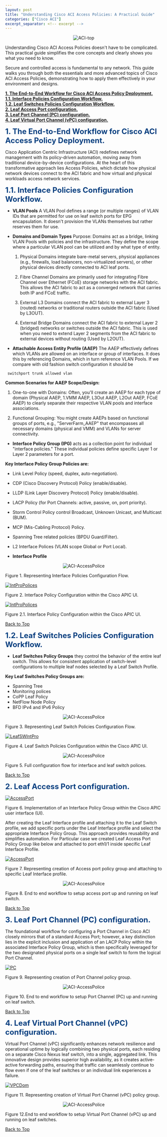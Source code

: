 ```yaml
---
layout: post
title: "Understanding Cisco ACI Access Policies: A Practical Guide"
categories: ["Cisco ACI"]
excerpt_separator: <!-- excerpt -->
---
```

<p align="center">
<img src="/images/aci_access_polices/1.gif" alt="ACI-top" title="ACI-top"> 
</p>

Understanding Cisco ACI Access Policies doesn't have to be complicated. This practical guide simplifies the core concepts and clearly shows you what you need to know.
<!-- excerpt -->

<p>
Secure and controlled access is fundamental to any network. This guide walks you through both the essentials and more advanced topics of Cisco ACI Access Policies, demonstrating how to apply them effectively in your environment and designs.
</p>  

**<a href="#section1">1. The End-to-End Workflow for Cisco ACI Access Policy Deployment.</a>**    
**<a href="#section2">1.1. Interface Policies Configuration Workflow.</a>**  
**<a href="#section3">1.2. Leaf Switches Policies Configuration Workflow.</a>**  
**<a href="#section4">2. Leaf Access Port configuration.</a>**  
**<a href="#section5">3. Leaf Port Channel (PC) configuration.</a>**  
**<a href="#section6">4. Leaf Virtual Port Channel (vPC) configuration.</a>**  


**<span style="color:#074080; font-size:18.0pt;" id="section1">1. The End-to-End Workflow for Cisco ACI Access Policy Deployment.</span>**  

Cisco Application Centric Infrastructure (ACI) redefines network management with its policy-driven automation, moving away from traditional device-by-device configurations. At the heart of this transformative approach lies Access Policies, which dictate how physical network devices connect to the ACI fabric and how virtual and physical workloads access network services. 

**<span style="color:#074080; font-size:18.0pt;" id="section2">1.1. Interface Policies Configuration Workflow.</span>**  

- **VLAN Pools** A VLAN Pool defines a range (or multiple ranges) of VLAN IDs that are permitted for use on leaf switch ports for EPG encapsulation. It doesn't provision the VLANs themselves but rather reserves them for use.  

- **Domains and Domain Types** Purpose: Domains act as a bridge, linking VLAN Pools with policies and the infrastructure. They define the scope where a particular VLAN pool can be utilized and by what type of entity.
   1. Physical Domains integrate bare-metal servers, physical appliances (e.g., firewalls, load balancers, non-virtualized servers), or other physical devices directly connected to ACI leaf ports.  

   2. Fibre Channel Domains are primarily used for integrating Fibre Channel over Ethernet (FCoE) storage networks with the ACI fabric. This allows the ACI fabric to act as a converged network that carries both IP and FCoE traffic.  

   3. External L3 Domains connect the ACI fabric to external Layer 3 (routed) networks or traditional routers outside the ACI fabric (Used by L3OUT).  

   4. External Bridge Domains connect the ACI fabric to external Layer 2 (bridged) networks or switches outside the ACI fabric. This is used when you need to extend Layer 2 segments from the ACI fabric to external devices without routing (Used by L2OUT).

- **Attachable Access Entity Profile (AAEP)** The AAEP effectively defines which VLANs are allowed on an interface or group of interfaces. It does this by referencing Domains, which in turn reference VLAN Pools. If we compare with old fashion switch configuration it should be
```
 switchport trunk allowed vlan
```
**Common Scenarios for AAEP Scope/Design:**
   1. One-to-one with Domains: Often, you'll create an AAEP for each type of domain (Physical AAEP,   1.VMM AAEP, L3Out AAEP, L2Out AAEP, FCoE AAEP) to clearly separate their respective VLAN pools and interface associations.  

   2. Functional Grouping: You might create AAEPs based on functional groups of ports, e.g., "ServerFarm_AAEP" that encompasses all necessary domains (physical and VMM) and VLANs for server connectivity.

- **Interface Policy Group (IPG)** acts as a collection point for individual "interface policies." These individual policies define specific Layer 1 or Layer 2 parameters for a port.  

**Key Interface Policy Group Policies are:**
- Link Level Policy (speed, duplex, auto-negotiation).
- CDP (Cisco Discovery Protocol) Policy (enable/disable).
- LLDP (Link Layer Discovery Protocol) Policy (enable/disable).
- LACP Policy (for Port Channels: active, passive, on, port priority).
- Storm Control Policy control Broadcast, Unknown Unicast, and Multicast (BUM).
- MCP (Mis-Cabling Protocol) Policy.
- Spanning Tree related policies (BPDU Guard/Filter).
- L2 Interface Polices (VLAN scope Global or Port Local).

- **Interface Profile**

<p align="center">
<img src="/images/aci_access_polices/2-1.png" alt="ACI-AccessPolice" title="ACI-AccessPolice"> 
</p>
Figure 1. Representing Interface Policies Configuration Flow.

<a href="/images/aci_access_polices/2-11.png" target="new" title="click here to see the full sized image"><img src="/images/aci_access_polices/2-11.png" alt="IntProPolices"></a>  

Figure 2. Interface Policy Configuration within the Cisco APIC UI.

<a href="/images/aci_access_polices/2-13.png" target="new" title="click here to see the full sized image"><img src="/images/aci_access_polices/2-13.png" alt="IntProPolices"></a>  

Figure 2.1. Interface Policy Configuration within the Cisco APIC UI.  

<a href="#top">Back to Top</a>  

**<span style="color:#074080; font-size:18.0pt;" id="section3">1.2. Leaf Switches Policies Configuration Workflow.</span>**  

- **Leaf Switches Policy Groups** they control the behavior of the entire leaf switch. This allows for consistent application of switch-level configurations to multiple leaf nodes selected by a Leaf Switch Profile.  

**Key Leaf Switches Policy Groups are:**
- Spanning Tree 
- Monitoring polices
- CoPP Leaf Policy
- NetFlow Node Policy
- BFD IPv4 and IPv6 Policy  

<p align="center">  
<img src="/images/aci_access_polices/2-2.png" alt="ACI-AccessPolice" title="ACI-AccessPolice"> 
</p>
Figure 3. Representing Leaf Switch Policies Configuration Flow.

<a href="/images/aci_access_polices/2-21.png" target="new" title="click here to see the full sized image"><img src="/images/aci_access_polices/2-21.png" alt="LeafSWIntPro"></a>  

Figure 4. Leaf Switch Policies Configuration within the Cisco APIC UI. 

<p align="center">
<img src="/images/aci_access_polices/2.png" alt="ACI-AccessPolice" title="ACI-AccessPolice"> 
</p>

Figure 5. Full configuration flow for interface and leaf switch polices.  

<a href="#top">Back to Top</a>  

**<span style="color:#074080; font-size:18.0pt;" id="section4">2. Leaf Access Port configuration.</span>**  


<a href="/images/aci_access_polices/3-1.png" target="new" title="click here to see the full sized image"><img src="/images/aci_access_polices/3-1.png" alt="AccessPort"></a>  

Figure 6. Implementation of an Interface Policy Group within the Cisco APIC user interface (UI).

After creating the Leaf Interface profile and attaching it to the Leaf Switch profile, we add specific ports under the Leaf Interface profile and select the appropriate Interface Policy Group. This approach provides reusability and simplifies automation. For Particular case we created Leaf Access Port Policy Group like below and attached to port eth1/1 inside specific Leaf Interface Profile.  

<a href="/images/aci_access_polices/3-2.png" target="new" title="click here to see the full sized image"><img src="/images/aci_access_polices/3-2.png" alt="AccessPort"></a>   

Figure 7. Representing creation of Access port policy group and attaching to specific Leaf Interface profile.

<p align="center">
<img src="/images/aci_access_polices/3.png" alt="ACI-AccessPolice" title="ACI-AccessPolice"> 
</p>  

Figure 8. End to end workflow to setup access port up and running on leaf switch.  

<a href="#top">Back to Top</a>  
  
**<span style="color:#074080; font-size:18.0pt;" id="section5">3. Leaf Port Channel (PC) configuration.</span>**  

The foundational workflow for configuring a Port Channel in Cisco ACI closely mirrors that of a standard Access Port; however, a key distinction lies in the explicit inclusion and application of an LACP Policy within the associated Interface Policy Group, which is then specifically leveraged for the two designated physical ports on a single leaf switch to form the logical Port Channel.  

<a href="/images/aci_access_polices/4-1.png" target="new" title="click here to see the full sized image"><img src="/images/aci_access_polices/4-1.png" alt="PC"></a>  

Figure 9. Representing creation of Port Channel policy group.

<p align="center">
<img src="/images/aci_access_polices/4.png" alt="ACI-AccessPolice" title="ACI-AccessPolice"> 
</p>  

Figure 10. End to end workflow to setup Port Channel (PC) up and running on leaf switch.  

<a href="#top">Back to Top</a> 

**<span style="color:#074080; font-size:18.0pt;" id="section6">4. Leaf Virtual Port Channel (vPC) configuration.</span>**  

Virtual Port Channel (vPC) significantly enhances network resilience and operational uptime by logically combining two physical ports, each residing on a separate Cisco Nexus leaf switch, into a single, aggregated link. This innovative design provides superior high availability, as it creates active-active forwarding paths, ensuring that traffic can seamlessly continue to flow even if one of the leaf switches or an individual link experiences a failure.

<a href="/images/aci_access_polices/6-1.png" target="new" title="click here to see the full sized image"><img src="/images/aci_access_polices/6-1.png" alt="VPCDom"></a>  

Figure 11. Representing creation of Virtual Port Channel (vPC) policy group.

<p align="center">
<img src="/images/aci_access_polices/5.png" alt="ACI-AccessPolice" title="ACI-AccessPolice"> 
</p>
Figure 12.End to end workflow to setup Virtual Port Channel (vPC) up and running on leaf switches.

<a href="#top">Back to Top</a> 